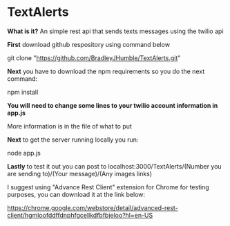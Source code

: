 # TextAlerts
**What is it?** An simple rest api that sends texts messages using the twilio api

**First** download github respository using command below

git clone "https://github.com/BradleyJHumble/TextAlerts.git"

**Next** you have to download the npm requirements so you do the next command:

npm install

**You will need to change some lines to your twilio account information in app.js**

More information is in the file of what to put

**Next** to get the server running locally you run:

node app.js

**Lastly** to test it out you can post to localhost:3000/TextAlerts/(Number you are sending to)/(Your message)/(Any images links)

I suggest using "Advance Rest Client" extension for Chrome for testing purposes, you can download it at the link below:

https://chrome.google.com/webstore/detail/advanced-rest-client/hgmloofddffdnphfgcellkdfbfbjeloo?hl=en-US
